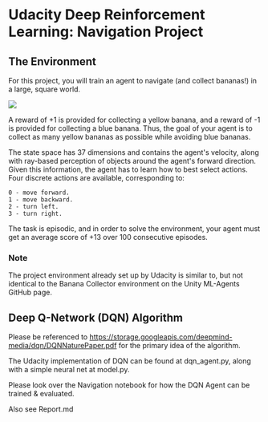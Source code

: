 # Udacity Deep Reinforcement Learning: Navigation Project

## The Environment
For this project, you will train an agent to navigate (and collect bananas!) in a large, square world.

<img src="banana.gif"/>

A reward of +1 is provided for collecting a yellow banana, and a reward of -1 is provided for collecting a blue banana. Thus, the goal of your agent is to collect as many yellow bananas as possible while avoiding blue bananas.

The state space has 37 dimensions and contains the agent's velocity, along with ray-based perception of objects around the agent's forward direction. Given this information, the agent has to learn how to best select actions. Four discrete actions are available, corresponding to:

    0 - move forward.
    1 - move backward.
    2 - turn left.
    3 - turn right.

The task is episodic, and in order to solve the environment, your agent must get an average score of +13 over 100 consecutive episodes.

### Note
The project environment already set up by Udacity is similar to, but not identical to the Banana Collector environment on the Unity ML-Agents GitHub page.

## Deep Q-Network (DQN) Algorithm 
Please be referenced to https://storage.googleapis.com/deepmind-media/dqn/DQNNaturePaper.pdf for the primary idea of the algorithm.

The Udacity implementation of DQN can be found at dqn_agent.py, along with a simple neural net at model.py.

Please look over the Navigation notebook for how the DQN Agent can be trained & evaluated.

Also see Report.md

